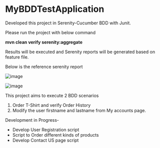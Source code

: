 # MyBDDTestApplication

Developed this project in Serenity-Cucumber BDD with Junit. 

Please run the project with below command

**mvn clean verify serenity:aggregate**

Results will be executed and Serenity reports will be generated based on feature file. 

Below is the reference serenity report

![image](https://user-images.githubusercontent.com/66834820/114323414-07136300-9b1d-11eb-9b78-dc7cf60971c1.png)

![image](https://user-images.githubusercontent.com/66834820/114323618-f2839a80-9b1d-11eb-82de-0d1c475f2ac6.png)

This project aims to execute 2 BDD scenarios 
1. Order T-Shirt and verify Order History
2. Modify the user firstname and lastname from My accounts page.

Development in Progress-
- Develop User Registration  script
- Script to Order different kinds of products
- Develop Contact US page script
